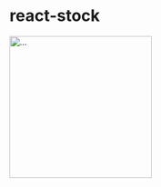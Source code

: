 # react-stock
<img src="https://github.com/huyNguyen-stock/react-stock/issues/1#issue-1052025603" alt="..." width="250" />
